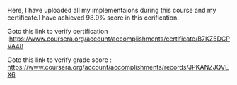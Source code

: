 Here, I have uploaded all my implementaions during this course and my certificate.I have achieved 98.9% score in this cerification.

Goto this link to verify certification :https://www.coursera.org/account/accomplishments/certificate/B7KZ5DCPVA48

Goto this link to verify grade score : https://www.coursera.org/account/accomplishments/records/JPKANZJQVEX6
